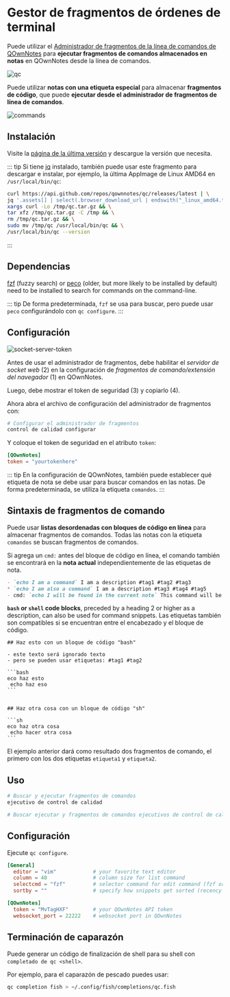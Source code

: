 # Gestor de fragmentos de órdenes de terminal

Puede utilizar el [Administrador de fragmentos de la línea de comandos de QOwnNotes](https://github.com/qownnotes/qc) para **ejecutar fragmentos de comandos almacenados en notas** en QOwnNotes desde la línea de comandos.

![qc](/img/qc.png)

Puede utilizar **notas con una etiqueta especial** para almacenar **fragmentos de código**, que puede **ejecutar desde el administrador de fragmentos de línea de comandos**.

![commands](/img/commands.png)

## Instalación

Visite la [página de la última versión](https://github.com/qownnotes/qc/releases/latest) y descargue la versión que necesita.

::: tip
Si tiene [jq](https://stedolan.github.io/jq) instalado, también puede usar este fragmento para descargar e instalar, por ejemplo, la última AppImage de Linux AMD64 en `/usr/local/bin/qc`:

```bash
curl https://api.github.com/repos/qownnotes/qc/releases/latest | \
jq '.assets[] | select(.browser_download_url | endswith("_linux_amd64.tar.gz")) | .browser_download_url' | \
xargs curl -Lo /tmp/qc.tar.gz && \
tar xfz /tmp/qc.tar.gz -C /tmp && \
rm /tmp/qc.tar.gz && \
sudo mv /tmp/qc /usr/local/bin/qc && \
/usr/local/bin/qc --version
```
:::

## Dependencias

[fzf](https://github.com/junegunn/fzf) (fuzzy search) or [peco](https://github.com/peco/peco) (older, but more likely to be installed by default) need to be installed to search for commands on the command-line.

::: tip
De forma predeterminada, `fzf` se usa para buscar, pero puede usar `peco` configurándolo con `qc configure`.
:::

## Configuración

![socket-server-token](/img/socket-server-token.png)

Antes de usar el administrador de fragmentos, debe habilitar el *servidor de socket web* (2) en la configuración de *fragmentos de comando/extensión del navegador* (1) en QOwnNotes.

Luego, debe mostrar el token de seguridad (3) y copiarlo (4).

Ahora abra el archivo de configuración del administrador de fragmentos con:

```bash
# Configurar el administrador de fragmentos
control de calidad configurar
```

Y coloque el token de seguridad en el atributo `token`:

```toml
[QOwnNotes]
token = "yourtokenhere"
```

::: tip
En la configuración de QOwnNotes, también puede establecer qué etiqueta de nota se debe usar para buscar comandos en las notas. De forma predeterminada, se utiliza la etiqueta `comandos`.
:::

## Sintaxis de fragmentos de comando

Puede usar **listas desordenadas con bloques de código en línea** para almacenar fragmentos de comandos. Todas las notas con la etiqueta `comandos` se buscan fragmentos de comandos.

Si agrega un `cmd:` antes del bloque de código en línea, el comando también se encontrará en la **nota actual** independientemente de las etiquetas de nota.

```markdown
- `echo I am a command` I am a description #tag1 #tag2 #tag3
* `echo I am also a command` I am a description #tag3 #tag4 #tag5
- cmd: `echo I will be found in the current note` This command will be found in the current note regardless of note tags
```

**`bash` or `shell` code blocks**, preceded by a heading 2 or higher as a description, can also be used for command snippets. Las etiquetas también son compatibles si se encuentran entre el encabezado y el bloque de código.

    ## Haz esto con un bloque de código "bash"

    - este texto será ignorado texto
    - pero se pueden usar etiquetas: #tag1 #tag2

    ```bash
    eco haz esto
     echo haz eso
    ```


    ## Haz otra cosa con un bloque de código "sh"

    ```sh
    eco haz otra cosa
     echo hacer otra cosa
    ```

El ejemplo anterior dará como resultado dos fragmentos de comando, el primero con los dos etiquetas `etiqueta1` y `etiqueta2`.

## Uso

```bash
# Buscar y ejecutar fragmentos de comandos
ejecutivo de control de calidad
```

```bash
# Buscar ejecutar y fragmentos de comandos ejecutivos de control de calidad
```

## Configuración

Ejecute `qc configure`.

```toml
[General]
  editor = "vim"            # your favorite text editor
  column = 40               # column size for list command
  selectcmd = "fzf"         # selector command for edit command (fzf or peco)
  sortby = ""               # specify how snippets get sorted (recency (default), -recency, description, -description, command, -command, output, -output)

[QOwnNotes]
  token = "MvTagHXF"        # your QOwnNotes API token
  websocket_port = 22222    # websocket port in QOwnNotes
```

## Terminación de caparazón

Puede generar un código de finalización de shell para su shell con `completado de qc <shell>`.

Por ejemplo, para el caparazón de pescado puedes usar:

```bash
qc completion fish > ~/.config/fish/completions/qc.fish
```
